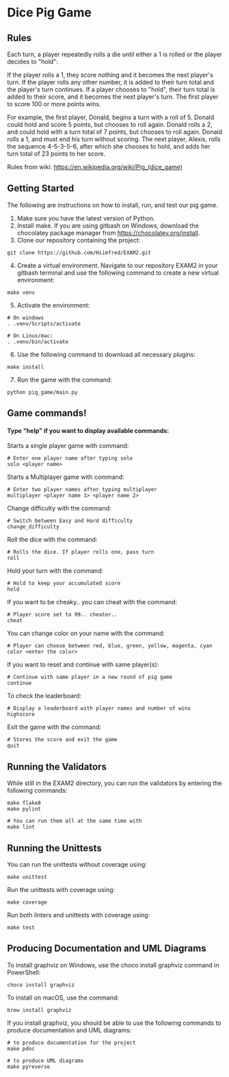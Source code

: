 # Dice Pig Game

## Rules
Each turn, a player repeatedly rolls a die until either a 1 is rolled or the player decides to "hold":

If the player rolls a 1, they score nothing and it becomes the next player's turn.
If the player rolls any other number, it is added to their turn total and the player's turn continues.
If a player chooses to "hold", their turn total is added to their score, and it becomes the next player's turn.
The first player to score 100 or more points wins.

For example, the first player, Donald, begins a turn with a roll of 5. Donald could hold and score 5 points, but chooses to roll again. Donald rolls a 2, and could hold with a turn total of 7 points, but chooses to roll again. Donald rolls a 1, and must end his turn without scoring. The next player, Alexis, rolls the sequence 4-5-3-5-6, after which she chooses to hold, and adds her turn total of 23 points to her score.

Rules from wiki: https://en.wikipedia.org/wiki/Pig_(dice_game)


## Getting Started
The following are instructions on how to install, run, and test our pig game.

1. Make sure you have the latest version of Python.
2. Install make. If you are using gitbash on Windows, download the chocolatey package manager from https://chocolatey.org/install.
3. Clone our repository containing the project: 
```
git clone https://github.com/Hiimfred/EXAM2.git
```
4. Create a virtual environment. Navigate to our repository EXAM2 in your gitbash terminal and use the following command to create a new virtual environment: 
```
make venv
```
5. Activate the environment: 
```
# On windows
. .venv/Scripts/activate

# On Linux/mac:
. .venv/bin/activate
```
6. Use the following command to download all necessary plugins: 
```
make install
```
7. Run the game with the command: 
```
python pig_game/main.py
```

## Game commands!
#### Type "help" if you want to display available commands:
Starts a single player game with command:
```
# Enter one player name after typing solo
solo <player name>
```
Starts a Multiplayer game with command:
```
# Enter two player names after typing multiplayer
multiplayer <player name 1> <player name 2>
```
Change difficulty with the command:
```
# Switch between Easy and Hard difficulty
change_difficulty
```
Roll the dice with the command:
```
# Rolls the dice. If player rolls one, pass turn
roll
```
Hold your turn with the command:
```
# Hold to keep your accumulated score
hold
```
If you want to be cheaky.. you can cheat with the command:
```
# Player score set to 99.. cheater..
cheat
```
You can change color on your name with the command:
```
# Player can choose between red, blue, green, yellow, magenta, cyan
color <enter the color>
```
If you want to reset and continue with same player(s):
```
# Continue with same player in a new round of pig game
continue
```
To check the leaderboard:
```
# Display a leaderboard with player names and number of wins
highscore
```
Exit the game with the command:
```
# Stores the score and exit the game
quit
```



## Running the Validators
While still in the EXAM2 directory, you can run the validators by entering the following commands:
```
make flake8
make pylint
```
```
# You can run them all at the same time with 
make lint
```

## Running the Unittests
You can run the unittests without coverage using: 
```
make unittest
```
Run the unittests with coverage using: 
```
make coverage
```
Run both linters and unittests with coverage using:
```
make test
```

## Producing Documentation and UML Diagrams

To install graphviz on Windows, use the choco install graphviz command in PowerShell:
```
choco install graphviz
```
To install on macOS, use the command:
```
brew install graphviz
``` 

If you install graphviz, you should be able to use the following commands to produce documentation and UML diagrams:
```
# to produce documentation for the project
make pdoc 
```
```
# to produce UML diagrams
make pyreverse
```